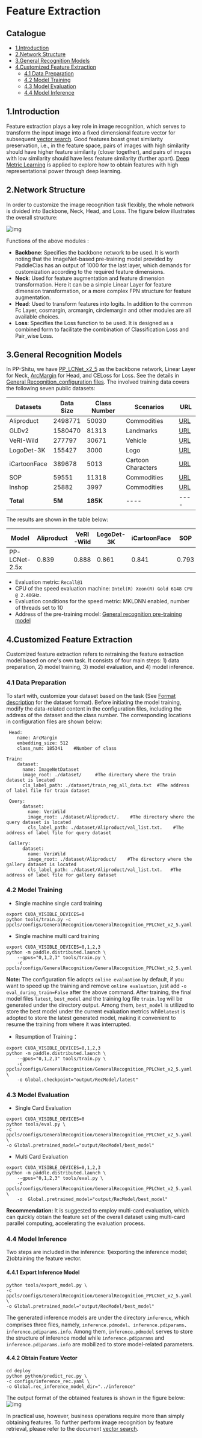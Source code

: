 # Feature Extraction

## Catalogue

- [1.Introduction](#1)
- [2.Network Structure](#2)
- [3.General Recognition Models](#3)
- [4.Customized Feature Extraction](#4)
    - [4.1 Data Preparation](#4.1)
    - [4.2 Model Training](#4.2)
    - [4.3 Model Evaluation](#4.3)
    - [4.4 Model Inference](#4.4)

<a name="1"></a>
## 1.Introduction

Feature extraction plays a key role in image recognition, which serves to transform the input image into a fixed dimensional feature vector for subsequent [vector search](./vector_search_en.md). Good features boast great similarity preservation, i.e., in the feature space, pairs of images with high similarity should have higher feature similarity (closer together), and pairs of images with low similarity should have less feature similarity (further apart). [Deep Metric Learning](../algorithm_introduction/metric_learning_en.md) is applied to explore how to obtain features with high representational power through deep learning.

<a name="2"></a>
## 2.Network Structure

In order to customize the image recognition task flexibly, the whole network is divided into Backbone, Neck, Head, and Loss. The figure below illustrates the overall structure:

![img](../../images/feature_extraction_framework_en.png)

Functions of the above modules :

- **Backbone**: Specifies the backbone network to be used. It is worth noting that the ImageNet-based pre-training model provided by PaddleClas has an output of 1000 for the last layer, which demands for customization according to the required feature dimensions.
- **Neck**: Used for feature augmentation and feature dimension transformation. Here it can be a simple Linear Layer for feature dimension transformation, or a more complex FPN structure for feature augmentation.
- **Head**: Used to transform features into logits. In addition to the common Fc Layer, cosmargin, arcmargin, circlemargin and other modules are all available choices.
- **Loss**: Specifies the Loss function to be used. It is designed as a combined form to facilitate the combination of Classification Loss and Pair_wise Loss.

<a name="3"></a>
## 3.General Recognition Models

In PP-Shitu, we have [PP_LCNet_x2_5](../models/PP-LCNet.md) as the backbone network, Linear Layer for Neck, [ArcMargin](../../../ppcls/arch/gears/arcmargin.py) for Head, and CELoss for Loss. See the details in  [General Recognition_configuration files](../../../ppcls/configs/GeneralRecognition/). The involved training data covers the following seven public datasets:

| Datasets     | Data Size | Class Number | Scenarios          | URL                                                          |
| ------------ | --------- | ------------ | ------------------ | ------------------------------------------------------------ |
| Aliproduct   | 2498771   | 50030        | Commodities        | [URL](https://retailvisionworkshop.github.io/recognition_challenge_2020/) |
| GLDv2        | 1580470   | 81313        | Landmarks          | [URL](https://github.com/cvdfoundation/google-landmark)      |
| VeRI-Wild    | 277797    | 30671        | Vehicle            | [URL](https://github.com/PKU-IMRE/VERI-Wild)                 |
| LogoDet-3K   | 155427    | 3000         | Logo               | [URL](https://github.com/Wangjing1551/LogoDet-3K-Dataset)    |
| iCartoonFace | 389678    | 5013         | Cartoon Characters | [URL](http://challenge.ai.iqiyi.com/detail?raceId=5def69ace9fcf68aef76a75d) |
| SOP          | 59551     | 11318        | Commodities        | [URL](https://cvgl.stanford.edu/projects/lifted_struct/)     |
| Inshop       | 25882     | 3997         | Commodities        | [URL](http://mmlab.ie.cuhk.edu.hk/projects/DeepFashion.html) |
| **Total**    | **5M**    | **185K**     | ----               | ----                                                         |

The results are shown in the table below:

| Model         | Aliproduct | VeRI-Wild | LogoDet-3K | iCartoonFace | SOP   | Inshop | Latency(ms) |
| ------------- | ---------- | --------- | ---------- | ------------ | ----- | ------ | ----------- |
| PP-LCNet-2.5x | 0.839      | 0.888     | 0.861      | 0.841        | 0.793 | 0.892  | 5.0         |

- Evaluation metric: `Recall@1`
- CPU of the speed evaluation machine: `Intel(R) Xeon(R) Gold 6148 CPU @ 2.40GHz`.
- Evaluation conditions for the speed metric: MKLDNN enabled, number of threads set to 10
- Address of the pre-training model: [General recognition pre-training model](https://paddle-imagenet-models-name.bj.bcebos.com/dygraph/rec/models/pretrain/general_PPLCNet_x2_5_pretrained_v1.0.pdparams)

<a name="4"></a>
## 4.Customized Feature Extraction

Customized feature extraction refers to retraining the feature extraction model based on one's own task. It consists of four main steps: 1) data preparation, 2) model training, 3) model evaluation, and 4) model inference.

<a name="4.1"></a>
### 4.1 Data Preparation

To start with, customize your dataset based on the task (See [Format description](../data_preparation/recognition_dataset_en.md#1) for the dataset format). Before initiating the model training, modify the data-related content in the configuration files, including the address of the dataset and the class number. The corresponding locations in configuration files are shown below:

```
 Head:
    name: ArcMargin
    embedding_size: 512
    class_num: 185341    #Number of class
```

```
Train:
    dataset:
      name: ImageNetDataset
      image_root: ./dataset/     #The directory where the train dataset is located
      cls_label_path: ./dataset/train_reg_all_data.txt  #The address of label file for train dataset
```

```
 Query:
      dataset:
        name: VeriWild
        image_root: ./dataset/Aliproduct/.    #The directory where the query dataset is located
        cls_label_path: ./dataset/Aliproduct/val_list.txt.    #The address of label file for query dataset
```

```
 Gallery:
      dataset:
        name: VeriWild
        image_root: ./dataset/Aliproduct/    #The directory where the gallery dataset is located
        cls_label_path: ./dataset/Aliproduct/val_list.txt.   #The address of label file for gallery dataset
```

<a name="4.2"></a>
### 4.2 Model Training

- Single machine single card training

```
export CUDA_VISIBLE_DEVICES=0
python tools/train.py -c ppcls/configs/GeneralRecognition/GeneralRecognition_PPLCNet_x2_5.yaml
```

- Single machine multi card training

```
export CUDA_VISIBLE_DEVICES=0,1,2,3
python -m paddle.distributed.launch \
    --gpus="0,1,2,3" tools/train.py \
    -c ppcls/configs/GeneralRecognition/GeneralRecognition_PPLCNet_x2_5.yaml
```

**Note:** The configuration file adopts `online evaluation` by default, if you want to speed up the training and remove `online evaluation`, just add `-o eval_during_train=False` after the above command. After training, the final model files `latest`, `best_model` and the training log file `train.log` will be generated under the directory output. Among them, `best_model` is utilized to store the best model under the current evaluation metrics while`latest` is adopted to store the latest generated model, making it convenient to resume the training from where it was interrupted.

- Resumption of Training：

```
export CUDA_VISIBLE_DEVICES=0,1,2,3
python -m paddle.distributed.launch \
    --gpus="0,1,2,3" tools/train.py \
    -c ppcls/configs/GeneralRecognition/GeneralRecognition_PPLCNet_x2_5.yaml \
    -o Global.checkpoint="output/RecModel/latest"
```

<a name="4.3"></a>
### 4.3 Model Evaluation

- Single Card Evaluation

```
export CUDA_VISIBLE_DEVICES=0
python tools/eval.py \
-c ppcls/configs/GeneralRecognition/GeneralRecognition_PPLCNet_x2_5.yaml \
-o Global.pretrained_model="output/RecModel/best_model"
```

- Multi Card Evaluation

```
export CUDA_VISIBLE_DEVICES=0,1,2,3
python -m paddle.distributed.launch \
    --gpus="0,1,2,3" tools/eval.py \
    -c  ppcls/configs/GeneralRecognition/GeneralRecognition_PPLCNet_x2_5.yaml \
    -o  Global.pretrained_model="output/RecModel/best_model"
```

**Recommendation:** It is suggested to employ multi-card evaluation, which can quickly obtain the feature set of the overall dataset using multi-card parallel computing, accelerating the evaluation process.

<a name="4.4"></a>
### 4.4 Model Inference

Two steps are included in the inference: 1)exporting the inference model; 2)obtaining the feature vector.

#### 4.4.1 Export Inference Model

```
python tools/export_model.py \
-c ppcls/configs/GeneralRecognition/GeneralRecognition_PPLCNet_x2_5.yaml \
-o Global.pretrained_model="output/RecModel/best_model"
```

The generated inference models are under the directory `inference`, which comprises three files, namely, `inference.pdmodel`、`inference.pdiparams`、`inference.pdiparams.info`. Among them, `inference.pdmodel` serves to store the structure of inference model while  `inference.pdiparams` and `inference.pdiparams.info` are mobilized to store model-related parameters.

#### 4.4.2 Obtain Feature Vector

```
cd deploy
python python/predict_rec.py \
-c configs/inference_rec.yaml \
-o Global.rec_inference_model_dir="../inference"
```

The output format of the obtained features is shown in the figure below:![img](../../images/feature_extraction_output.png)

In practical use, however, business operations require more than simply obtaining features. To further perform image recognition by feature retrieval, please refer to the document [vector search](./vector_search_en.md).

